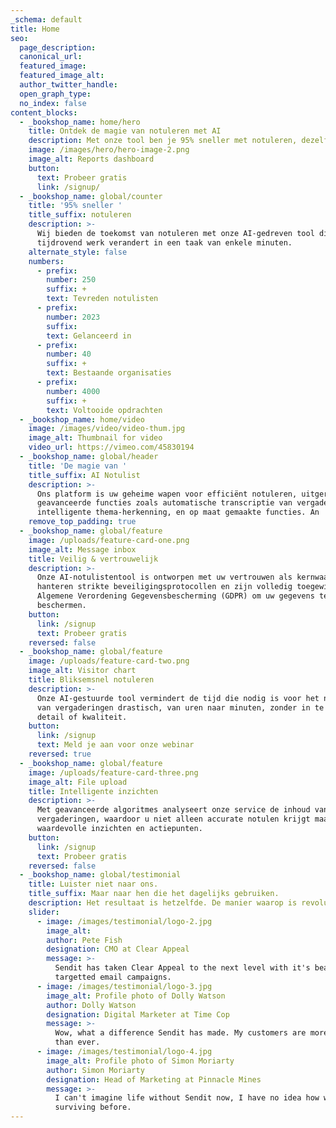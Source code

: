 ```yaml
---
_schema: default
title: Home
seo:
  page_description:
  canonical_url:
  featured_image:
  featured_image_alt:
  author_twitter_handle:
  open_graph_type:
  no_index: false
content_blocks:
  - _bookshop_name: home/hero
    title: Ontdek de magie van notuleren met AI
    description: Met onze tool ben je 95% sneller met notuleren, dezelfde kwaliteit.&nbsp;
    image: /images/hero/hero-image-2.png
    image_alt: Reports dashboard
    button:
      text: Probeer gratis
      link: /signup/
  - _bookshop_name: global/counter
    title: '95% sneller '
    title_suffix: notuleren
    description: >-
      Wij bieden de toekomst van notuleren met onze AI-gedreven tool die
      tijdrovend werk verandert in een taak van enkele minuten.
    alternate_style: false
    numbers:
      - prefix:
        number: 250
        suffix: +
        text: Tevreden notulisten
      - prefix:
        number: 2023
        suffix:
        text: Gelanceerd in
      - prefix:
        number: 40
        suffix: +
        text: Bestaande organisaties
      - prefix:
        number: 4000
        suffix: +
        text: Voltooide opdrachten
  - _bookshop_name: home/video
    image: /images/video/video-thum.jpg
    image_alt: Thumbnail for video
    video_url: https://vimeo.com/45830194
  - _bookshop_name: global/header
    title: 'De magie van '
    title_suffix: AI Notulist
    description: >-
      Ons platform is uw geheime wapen voor efficiënt notuleren, uitgerust met
      geavanceerde functies zoals automatische transcriptie van vergaderingen,
      intelligente thema-herkenning, en op maat gemaakte functies. An
    remove_top_padding: true
  - _bookshop_name: global/feature
    image: /uploads/feature-card-one.png
    image_alt: Message inbox
    title: Veilig & vertrouwelijk
    description: >-
      Onze AI-notulistentool is ontworpen met uw vertrouwen als kernwaarde. Wij
      hanteren strikte beveiligingsprotocollen en zijn volledig toegewijd aan de
      Algemene Verordening Gegevensbescherming (GDPR) om uw gegevens te
      beschermen.
    button:
      link: /signup
      text: Probeer gratis
    reversed: false
  - _bookshop_name: global/feature
    image: /uploads/feature-card-two.png
    image_alt: Visitor chart
    title: Bliksemsnel notuleren
    description: >-
      Onze AI-gestuurde tool vermindert de tijd die nodig is voor het notuleren
      van vergaderingen drastisch, van uren naar minuten, zonder in te boeten op
      detail of kwaliteit.
    button:
      link: /signup
      text: Meld je aan voor onze webinar
    reversed: true
  - _bookshop_name: global/feature
    image: /uploads/feature-card-three.png
    image_alt: File upload
    title: Intelligente inzichten
    description: >-
      Met geavanceerde algoritmes analyseert onze service de inhoud van uw
      vergaderingen, waardoor u niet alleen accurate notulen krijgt maar ook
      waardevolle inzichten en actiepunten.
    button:
      link: /signup
      text: Probeer gratis
    reversed: false
  - _bookshop_name: global/testimonial
    title: Luister niet naar ons.
    title_suffix: Maar naar hen die het dagelijks gebruiken.
    description: Het resultaat is hetzelfde. De manier waarop is revolutionair.
    slider:
      - image: /images/testimonial/logo-2.jpg
        image_alt:
        author: Pete Fish
        designation: CMO at Clear Appeal
        message: >-
          Sendit has taken Clear Appeal to the next level with it's beautiful
          targetted email campaigns.
      - image: /images/testimonial/logo-3.jpg
        image_alt: Profile photo of Dolly Watson
        author: Dolly Watson
        designation: Digital Marketer at Time Cop
        message: >-
          Wow, what a difference Sendit has made. My customers are more engaged
          than ever.
      - image: /images/testimonial/logo-4.jpg
        image_alt: Profile photo of Simon Moriarty
        author: Simon Moriarty
        designation: Head of Marketing at Pinnacle Mines
        message: >-
          I can't imagine life without Sendit now, I have no idea how we were
          surviving before.
---
```

